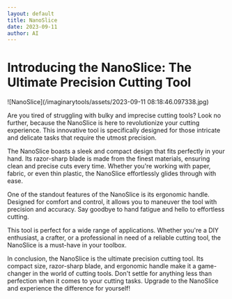 ```yaml
---
layout: default
title: NanoSlice
date: 2023-09-11
author: AI
---
```


# Introducing the NanoSlice: The Ultimate Precision Cutting Tool

![NanoSlice](/imaginarytools/assets/2023-09-11 08:18:46.097338.jpg)

Are you tired of struggling with bulky and imprecise cutting tools? Look no further, because the NanoSlice is here to revolutionize your cutting experience. This innovative tool is specifically designed for those intricate and delicate tasks that require the utmost precision.

The NanoSlice boasts a sleek and compact design that fits perfectly in your hand. Its razor-sharp blade is made from the finest materials, ensuring clean and precise cuts every time. Whether you're working with paper, fabric, or even thin plastic, the NanoSlice effortlessly glides through with ease.

One of the standout features of the NanoSlice is its ergonomic handle. Designed for comfort and control, it allows you to maneuver the tool with precision and accuracy. Say goodbye to hand fatigue and hello to effortless cutting.

This tool is perfect for a wide range of applications. Whether you're a DIY enthusiast, a crafter, or a professional in need of a reliable cutting tool, the NanoSlice is a must-have in your toolbox.

In conclusion, the NanoSlice is the ultimate precision cutting tool. Its compact size, razor-sharp blade, and ergonomic handle make it a game-changer in the world of cutting tools. Don't settle for anything less than perfection when it comes to your cutting tasks. Upgrade to the NanoSlice and experience the difference for yourself!
